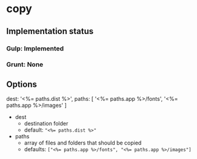 # copy

## Implementation status

### Gulp: Implemented
### Grunt: None

## Options
  dest: '<%= paths.dist %>',
  paths: [
    '<%= paths.app %>/fonts',
    '<%= paths.app %>/images'
  ]

  * dest
    * destination folder
    * default: ``"<%= paths.dist %>"``
  * paths
    * array of files and folders that should be copied
    * defaults: ``["<%= paths.app %>/fonts", "<%= paths.app %>/images"]``
